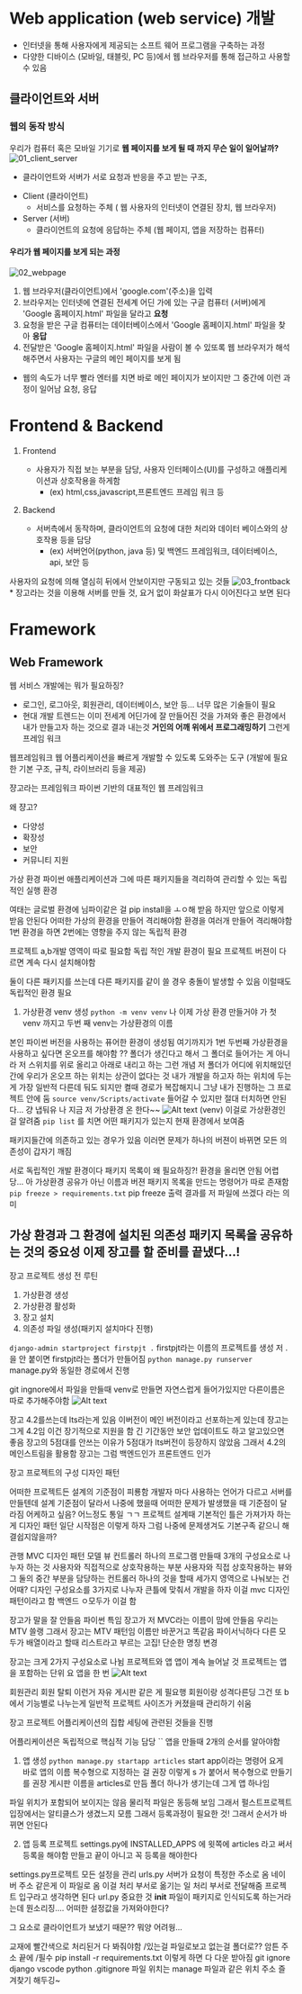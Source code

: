 # Web application (web service) 개발
* 인터넷을 통해 사용자에게 제공되는 소프트 웨어 프로그램을 구축하는 과정
* 다양한 디바이스 (모바일, 태블릿, PC 등)에서 웹 브라우저를 통해 접근하고 사용할 수 있음

## 클라이언트와 서버
### 웹의 동작 방식
우리가 컴퓨터 혹은 모바일 기기로 **웹 페이지를 보게 될 때 까지 무슨 일이 일어날까?**
![01_client_server](./asset/01_client_server.png)
* 클라이언트와 서버가 서로 요청과 반응을 주고 받는 구조, 

- Client (클라이언트)
    * 서비스를 요청하는 주체 ( 웹 사용자의 인터넷이 연결된 장치, 웹 브라우저)
- Server (서버)
    * 클라이언트의 요청에 응답하는 주체 (웹 페이지, 앱을 저장하는 컴퓨터)

#### 우리가 웹 페이지를 보게 되는 과정
![02_webpage](./asset/02_webpage.png)
  1. 웹 브라우저(클라이언트)에서 'google.com'(주소)을 입력
  2. 브라우저는 인터넷에 연결된 전세계 어딘 가에 있는 구글 컴퓨터 (서버)에게 'Google 홈페이지.html' 파일을 달라고 **요청**
  3. 요청을 받은 구글 컴퓨터는 데이터베이스에서 'Google 홈페이지.html' 파일을 찾아 **응답**
  4. 전달받은 'Google 홈페이지.html' 파일을 사람이 볼 수 있또록 웹 브라우저가 해석해주면서 사용자는 구글의 메인 페이지를 보게 됨
* 웹의 속도가 너무 빨라 엔터를 치면 바로 메인 페이지가 보이지만 그 중간에 이런 과정이 일어남
 요청, 응답

# Frontend & Backend
1. Frontend
   - 사용자가 직접 보는 부분을 담당, 사용자 인터페이스(UI)를 구성하고 애플리케이션과 상호작용을 하게함
      * (ex) html,css,javascript,프론트엔드 프레임 워크 등

2. Backend
   - 서버측에서 동작하며, 클라이언트의 요청에 대한 처리와 데이터 베이스와의 상호작용 등을 담당
      * (ex) 서버언어(python, java 등) 및 백엔드 프레임워크, 데이터베이스, api, 보안 등

사용자의 요청에 의해 열심히 뒤에서 안보이지만 구동되고 있는 것들
![03_frontback](./asset/03_frontback.png)* 장고라는 것을 이용해 서버를 만들 것, 요거 없이 화살표가 다시 이어진다고 보면 된다


# Framework
## Web Framework
웹 서비스 개발에는 뭐가 필요하징?
* 로그인, 로그아웃, 회원관리, 데이터베이스, 보안 등... 너무 많은 기술들이 필요
* 현대 개발 트렌드는 이미 전세계 어딘가에 잘 만들어진 것을 가져와 좋은 환경에서 내가 만들고자 하는 것으로 결과 내는것
  **거인의 어깨 위에서 프로그래밍하기**
  그런게 프레임 워크

웹프레임워크
웹 어플리케이션을 빠르게 개발할 수 있도록 도와주는 도구
(개발에 필요한 기본 구조, 규칙, 라이브러리 등을 제공)


쟝고라는 프레임워크
파이썬 기반의 대표적인 웹 프레임워크

왜 쟝고?
* 다양성
* 확장성
* 보안
* 커뮤니티 지원

가상 환경
파이썬 애플리케이션과 그에 따른 패키지들을 격리하여 관리할 수 있는 독립적인 실행 환경

여태는 글로벌 환경에 님파이같은 걸 pip install을 ㅗㅇ해 받음
하지만 앞으로 이렇게 받음 안된다
어떠한 가상의 환경을 만들어 격리해야함
환경을 여러개 만들어 격리해야함
1번 환경을 하면 2번에는 영향을 주지 않는 독립적 환경

프로젝트 a,b개발 영역이 따로 필요함
독립 적인 개발 환경이 필요 
프로젝트 버젼이 다르면 계속 다시 설치해야함

둘이 다른 패키지를 쓰는데 다른 패키지를 같이 쓸 경우 충돌이 발생할 수 있음
이럴때도 독립적인 환경 필요

1. 가상환경 venv 생성
 `python -m venv venv`
나 이제 가상 환경 만들거야 가 첫 venv 까지고
두번 째 venv는 가상환경의 이름

본인 파이썬 버전을 사용하는 퓨어한 환경이 생성됨
여기까지가 1번
두번째 가상환경을 사용하고 싶다면 온오프를 해야함
??
폴더가 생긴다고 해서 그 폴더로 들어가는 게 아니라 저 스위치를 위로 올리고 아래로 내리고 하는 그런 개념
저 폴더가 어디에 위치해있던 간에 우리가 온오프 하는 위치는 상관이 없다는 것
내가 개발을 하고자 하는 위치에 두는게 가장 일반적
다른데 둬도 되지만 켤때 경로가 복잡해지니 그냥 내가 진행하는 그 프로젝트 안에 둠
`source venv/Scripts/activate`
들어갈 수 있지만 절대 터치하면 안된다...
걍 냅둬유
나 지금 저 가상환경 온 한다~~
![Alt text](image-4.png)
(venv)
이걸로 가상환경인걸 알려줌
`pip list`
를 치면 어떤 패키지가 있는지 현재 환경에서 보여줌

패키지들간에 의존하고 있는 경우가 있음
이러면 문제가 하나의 버젼이 바뀌면 모든 의존성이 갑자기 깨짐

서로 독립적인 개발 환경이다
패키지 목록이 왜 필요하징?!
환경을 올리면 안됨
어렵당...
아  가상환경 공유가 아닌 이름과 버젼
패키지 목록을 만드는 명령어가 따로 존재함
`pip freeze > requirements.txt`
pip freeze 출력 결과를 저 파일에 쓰겠다 라는 의미

가상 환경과 그 환경에 설치된 의존성 패키지 목록을 공유하는 것의 중요성
이제 장고를 할 준비를 끝냈다...!
-----
장고 프로젝트 생성 전 루틴
1. 가상환경 생성
2. 가상환경 활성화
3. 장고 설치
4. 의존성 파일 생성(패키지 설치마다 진행)

`django-admin startproject firstpjt .`
firstpjt라는 이름의 프로젝트를 생성
저 .을 안 붙이면 firstpjt라는 폴더가 만들어짐
`python manage.py runserver`
manage.py와 동일한 경로에서 진행

git ingnore에서 파일을 만들때 venv로 만들면 자연스럽게 들어가있지만 다른이름은 따로 추가해주야함
![Alt text](image-5.png)

장고 4.2를쓰는데 lts라는게 있음
이버전이 메인 버전이라고 선포하는게 있는데 장고는 그게 4.2임
이건 장기적으로 지원을 함
긴 기간동안 보안 업데이트도 하고 알고있으면 좋음
장고의 5점대를 안쓰는 이유가 5점대가 lts버전이 등장하지 않았음
그래서 4.2의 메인스트림을 활용함
장고는 그럼 백엔드인가 프론트엔드 인가

장고 프로젝트의 구성
디자인 패턴

어떠한 프로젝트든 설계의 기준점이 피룡함
개발자 마다 사용하는 언어가 다르고 서버를 만들텐데 설계 기준점이 달라서 나중에 했을때 어떠한 문제가 발생했을 때 기준점이 달라짐
어케하고 싶음?
어느정도 통일 ㄱㄱ
프로젝트 설계때 기본적인 틀은 가져가자 하는게 디자인 패턴 
일단 시작점은 이렇게 하자
그럼 나중에 문제생겨도 기본구족 같으니 해결쉽지않을까?

관행
MVC 디자인 패턴
모델 뷰 컨트롤러
하나의 프로그램 만들때 3개의 구성요소로 나누자
하는 것
사용자와 직접적으로 상호작용하는 부분
사용자와 직접 상호작용하는 뷰와 그 둘의 중간 부분을 담당하는 컨트롤러
하나의 것을 할때 세가지 영역으로 나눠보는 건 어때?
디자인 구성요소를 3가지로 나누자
큰틀에 맞춰서 개발을 하자
이걸 mvc 디자인 패턴이라고 함
백엔드 ㅇ모두가 이걸 함

장고가 말을 잘 안들음
파이썬 특임
장고가 저 MVC라는 이름이 맘에 안들음
우리는 MTV 쓸랭
그래서 장고는 MTV 패턴임
이름만 바꾼거고 똑같음
파이서닉하다 다른 모두가 배열이라고 할때 리스트라고  부르는 고집!
단순한 명칭 변경



장고는 크게 2가지 구성요소로 나뉨
프로젝트와 앱
앱이 계속 늘어날 것
프로젝트는 앱을 포함하는 단위
요 앱을 한 번 
![Alt text](image-6.png)

회원관리 회원 탈퇴 이런거
자유 게시판 같은 게 필요행
회원이랑 성격다른딩
그건 또 b에서 기능별로 나누는게 일반적
프로젝트 사이즈가 커졌을때 관리하기 쉬움

장고 프로젝트
어플리케이션의 집합
세팅에 관련된 것들을 진행

어플리케이션은
독립적으로 핵심적 기능 담당
``
앱을 만들때 2개의 순서를 알아야함
1. 앱 생성
`python manage.py startapp articles`
start app이라는 명령어 요게 바로 앱의 이름
복수형으로 지정하는 걸 권장 이렇게 s 가 붙어서 복수형으로 만들기를 권장
게시판 이름을 articles로 만듬
폴더 하나가 생기는데 그게 앱 하나임

파일 위치가 포함되어 보이지는 않음
물리적 파일은 동등해 보임
그래서 펄스트프로젝트 입장에서는 알티클스가 생겼느지 모름
그래서 등록과정이 필요한 것!
그래서 순서가 바뀌면 안된다


2. 앱 등록
프로젝트 settings.py에 INSTALLED_APPS 에 윗쪽에 articles 라고 써서 등록을 해야함
만들고 끝이 아니고 꼭 등록을 해야한다

settings.py프로젝트 모든 설정을 관리
urls.py 서버가 요청이 특정한 주소로 옴 네이버 주소 같은게 이 파일로 옴
이걸 처리 부서로 옮기는 일
처리 부서로 전달해줌
프로젝트 입구라고 생각하면 된다
url.py 중요한 것
__init__ 파일이 패키지로 인식되도록 하는거라는데 뭔소리징....
어떠한 설정값을 가져와야한다?

그 요소로 클라이언트가 보냈기 때문??
뭐양 어려웡...


교재에 빨간색으로 처리된거 다 봐줘야함
/있는걸 파일로보고 없는걸 폴더로??
암튼 주소 끝에 /필수
pip install -r requirements.txt
이렇게 하면 다 다운 받아짐
git ignore
django vscode python
.gitignore 파일 위치는 manage 파일과 같은 위치
주소 즐겨찾기 해두깅~
